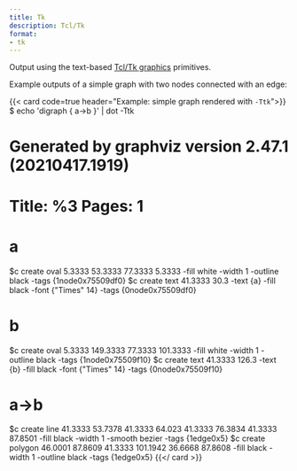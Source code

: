 ```yaml
---
title: Tk
description: Tcl/Tk
format:
- tk
---
```

Output using the text-based [Tcl/Tk graphics](https://en.wikipedia.org/wiki/Tk_(software)) primitives.

Example outputs of a simple graph with two nodes connected with an edge:

{{< card code=true header="Example: simple graph rendered with `-Ttk`">}}
$ echo 'digraph { a->b }' | dot -Ttk
# Generated by graphviz version 2.47.1 (20210417.1919)
# Title: %3 Pages: 1
# a
$c create oval 5.3333 53.3333 77.3333 5.3333 -fill white -width 1 -outline black -tags {1node0x75509df0}
$c create text 41.3333 30.3 -text {a} -fill black -font {"Times" 14} -tags {0node0x75509df0}
# b
$c create oval 5.3333 149.3333 77.3333 101.3333 -fill white -width 1 -outline black -tags {1node0x75509f10}
$c create text 41.3333 126.3 -text {b} -fill black -font {"Times" 14} -tags {0node0x75509f10}
# a->b
$c create line 41.3333 53.7378 41.3333 64.023 41.3333 76.3834 41.3333 87.8501 -fill black -width 1 -smooth bezier  -tags {1edge0x5}
$c create polygon 46.0001 87.8609 41.3333 101.1942 36.6668 87.8608 -fill black -width 1 -outline black -tags {1edge0x5}
{{</ card >}}

